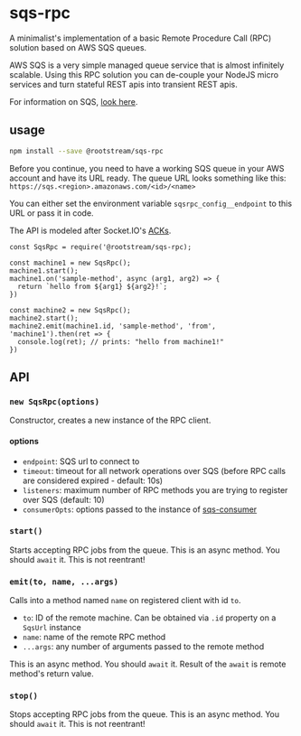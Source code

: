 # sqs-rpc

A minimalist's implementation of a basic Remote Procedure Call (RPC) solution based on AWS SQS queues.

AWS SQS is a very simple managed queue service that is almost infinitely scalable. Using this RPC solution you can
de-couple your NodeJS micro services and turn stateful REST apis into transient REST apis.

For information on SQS, [look here](https://aws.amazon.com/sqs/).

## usage

```bash
npm install --save @rootstream/sqs-rpc
```

Before you continue, you need to have a working SQS queue in your AWS account and have its URL ready. The queue URL
looks something like this: `https://sqs.<region>.amazonaws.com/<id>/<name>`

You can either set the environment variable `sqsrpc_config__endpoint` to this URL or pass it in code.

The API is modeled after Socket.IO's [ACKs](https://socket.io/docs/#Sending-and-getting-data-acknowledgements).

```JS
const SqsRpc = require('@rootstream/sqs-rpc);

const machine1 = new SqsRpc();
machine1.start();
machine1.on('sample-method', async (arg1, arg2) => {
  return `hello from ${arg1} ${arg2}!`;
})

const machine2 = new SqsRpc();
machine2.start();
machine2.emit(machine1.id, 'sample-method', 'from', 'machine1').then(ret => {
  console.log(ret); // prints: "hello from machine1!"
})
```

## API

### `new SqsRpc(options)`

Constructor, creates a new instance of the RPC client.

#### options

- `endpoint`: SQS url to connect to
- `timeout`: timeout for all network operations over SQS (before RPC calls are considered expired - default: 10s)
- `listeners`: maximum number of RPC methods you are trying to register over SQS (default: 10)
- `consumerOpts`: options passed to the instance of [sqs-consumer](https://github.com/bbc/sqs-consumer)

### `start()`

Starts accepting RPC jobs from the queue. This is an async method. You should `await` it. This is not reentrant!

### `emit(to, name, ...args)`

Calls into a method named `name` on registered client with id `to`.

- `to`: ID of the remote machine. Can be obtained via `.id` property on a `SqsUrl` instance
- `name`: name of the remote RPC method
- `...args`: any number of arguments passed to the remote method

This is an async method. You should `await` it. Result of the `await` is remote method's return value.

### `stop()`

Stops accepting RPC jobs from the queue. This is an async method. You should `await` it. This is not reentrant!
